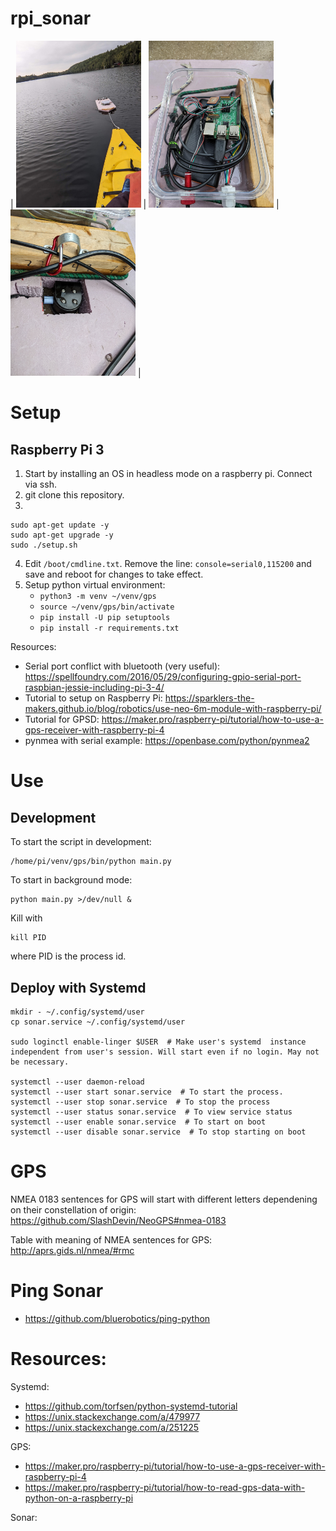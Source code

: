 # rpi_sonar

| <img src="doc/PXL_20220918_143724242-min.jpg" alt="drawing" width="200"/> | <img src="doc/PXL_20220917_160154237-min.jpg" alt="drawing" width="200"/> | <img src="doc/PXL_20220917_160205434-min.jpg" alt="drawing" width="200"/>  |


# Setup

## Raspberry Pi 3

1. Start by installing an OS in headless mode on a raspberry pi. Connect via ssh.
2. git clone this repository.
3. 
  ```
  sudo apt-get update -y
  sudo apt-get upgrade -y
  sudo ./setup.sh
  ```
4. Edit `/boot/cmdline.txt`. Remove the line: `console=serial0,115200` and save and reboot for changes to take effect.
5. Setup python virtual environment:
   - `python3 -m venv ~/venv/gps`
   - `source ~/venv/gps/bin/activate`
   - `pip install -U pip setuptools`
   - `pip install -r requirements.txt`

Resources:
- Serial port conflict with bluetooth (very useful): https://spellfoundry.com/2016/05/29/configuring-gpio-serial-port-raspbian-jessie-including-pi-3-4/
- Tutorial to setup on Raspberry Pi: https://sparklers-the-makers.github.io/blog/robotics/use-neo-6m-module-with-raspberry-pi/
- Tutorial for GPSD: https://maker.pro/raspberry-pi/tutorial/how-to-use-a-gps-receiver-with-raspberry-pi-4
- pynmea with serial example: https://openbase.com/python/pynmea2

# Use

## Development

To start the script in development:
```console
/home/pi/venv/gps/bin/python main.py
```


To start in background mode:
```console
python main.py >/dev/null &
```

Kill with
```
kill PID
```
where PID is the process id.

## Deploy with Systemd

```console
mkdir - ~/.config/systemd/user
cp sonar.service ~/.config/systemd/user

sudo loginctl enable-linger $USER  # Make user's systemd  instance independent from user's session. Will start even if no login. May not be necessary.

systemctl --user daemon-reload
systemctl --user start sonar.service  # To start the process. 
systemctl --user stop sonar.service  # To stop the process
systemctl --user status sonar.service  # To view service status
systemctl --user enable sonar.service  # To start on boot
systemctl --user disable sonar.service  # To stop starting on boot
```

# GPS

NMEA 0183 sentences for GPS will start with different letters dependening on their constellation of origin: https://github.com/SlashDevin/NeoGPS#nmea-0183

Table with meaning of NMEA sentences for GPS: http://aprs.gids.nl/nmea/#rmc


# Ping Sonar

- https://github.com/bluerobotics/ping-python

# Resources:
Systemd:
- https://github.com/torfsen/python-systemd-tutorial
- https://unix.stackexchange.com/a/479977
- https://unix.stackexchange.com/a/251225

GPS:
- https://maker.pro/raspberry-pi/tutorial/how-to-use-a-gps-receiver-with-raspberry-pi-4
- https://maker.pro/raspberry-pi/tutorial/how-to-read-gps-data-with-python-on-a-raspberry-pi

Sonar:


 
